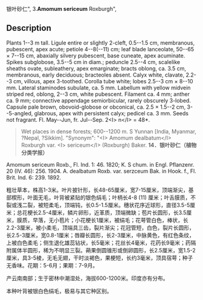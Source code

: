 银叶砂仁",
3.**Amomum sericeum** Roxburgh",

## Description
Plants 1--3 m tall. Ligule entire or slightly 2-cleft, 0.5--1.5 cm, membranous, pubescent, apex acute; petiole 4--8(--11) cm; leaf blade lanceolate, 50--65 × 7--15 cm, abaxially silvery pubescent, base cuneate, apex acuminate. Spikes subglobose, 3.5--5 cm in diam.; peduncle 2.5--4 cm, scalelike sheaths ovate, subleathery, apex emarginate; bracts oblong, ca. 3.5 cm, membranous, early deciduous; bracteoles absent. Calyx white, clavate, 2.2--3 cm, villous, apex 3-toothed. Corolla tube white; lobes 2.5--3 cm × 8--10 mm. Lateral staminodes subulate, ca. 5 mm. Labellum with yellow midvein striped red, oblong, 2--3 cm, white pubescent. Filament ca. 4 mm; anther ca. 9 mm; connective appendage semiorbicular, rarely obscurely 3-lobed. Capsule pale brown, obovoid-globose or obconical, ca. 2.5 × 1.5--2 cm, 3--5-angled, glabrous, apex with persistent calyx; pedicel ca. 3 mm. Seeds not fragrant. Fl. May--Jun, fr. Jul--Sep. 2&lt;I&gt; n&lt;/I&gt; = 48*.

> Wet places in dense forests; 600--1200 m. S Yunnan [India, Myanmar, ?Nepal, ?Sikkim].
  "Synonym": "&lt;I&gt; Amomum dealbatum&lt;/I&gt; Roxburgh var. &lt;I&gt; sericeum&lt;/I&gt; (Roxburgh) Baker.
**14．银叶砂仁（植物分类学报）**

Amomum sericeum Roxb., Fl. Ind. 1: 46. 1820; K. S chum. in Engl. Pflanzenr. 20 (IV. 46): 256. 1904. A. dealbatum Roxb. var. serzceum Bak. in Hook. f., Fl. Brit. Ind. 6: 239. 1892.

粗壮草本，株高1-3米。叶片披针形，长48-65厘米，宽7-15厘米，顶端渐尖，基部楔形，叶面无毛，叶背被紧贴的银色绢毛；叶柄长4-8 (11) 厘米；叶舌膜质，不裂或浅二裂，被短柔毛，顶端钝，长0.5-1.5厘米。穗状花序近球形，直径3.5-5厘米；总花梗长2.5-4厘米，鳞片卵形，近革质，顶端微缺；苞片长圆形，长3.5厘米，膜质，早落，无小苞片；小花梗长1厘米，被绢毛；花萼管白色，棒状，长2.2-3厘米，被小柔毛，顶端具三齿，裂片渐尖；花冠管短，白色，裂片长圆形，长2.5-3厘米，宽0.8-1厘米；唇瓣长圆形，长2-3厘米，中脉黄色，有红色条纹，上被白色柔毛；侧生退化雄蕊钻状，长5毫米；花丝长4毫米，花药长9毫米；药隔附属体半圆形，稀为不明显三裂。蒴果倒圆锥形或倒卵圆形，长2.5厘米，宽1.5-2厘米，具3-5棱，无毛无翅，干时淡褐色，果梗短，长约3毫米，顶具宿萼；种子无香味。花期：5-6月；果期：7-9月。

产云南南部；生于密林中潮湿处，海拔600-1200米。印度亦有分布。

本种叶背被银白色绢毛，极易与其它种区别。
